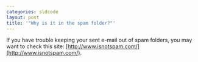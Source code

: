 ```yaml
---
categories: sldcode
layout: post
title: '"Why is it in the spam folder?"'
---
```


If you have trouble keeping your sent e-mail out of spam folders, you may want to check this site: [http://www.isnotspam.com/](http://www.isnotspam.com/).
